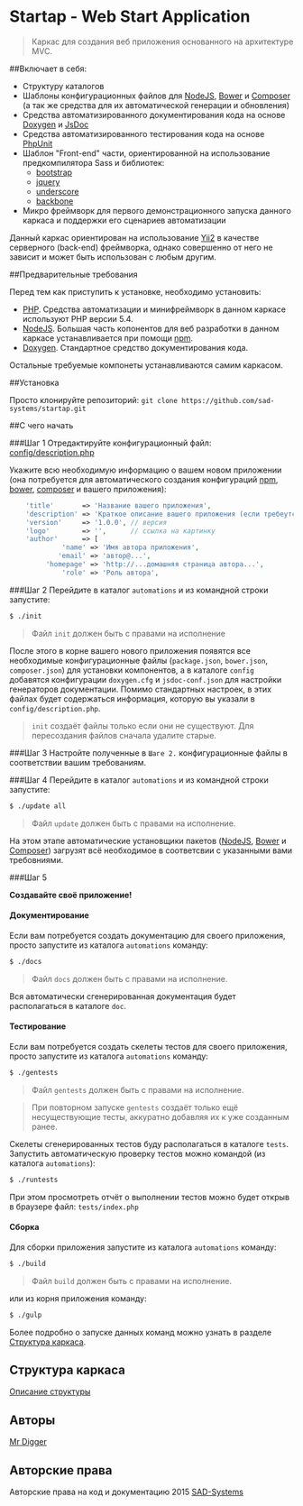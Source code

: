 # Startap - Web Start Application

> Каркас для создания веб приложения основанного на архитектуре MVC.

##Включает в себя:

* Структуру каталогов
* Шаблоны конфигурационных файлов для [NodeJS](https://nodejs.org/), [Bower](http://bower.io) и [Composer](https://getcomposer.org) (а так же средства для их автоматической генерации и обновления)
* Средства автоматизированного документирования кода на основе [Doxygen](http://www.stack.nl/~dimitri/doxygen) и [JsDoc](http://usejsdoc.org)
* Средства автоматизированного тестирования кода на основе [PhpUnit](https://phpunit.de)
* Шаблон "Front-end" части, ориентированной на использование предкомпилятора Sass и библиотек: 
    - [bootstrap](http://getbootstrap.com)
    - [jquery](http://jquery.com)
    - [underscore](http://underscorejs.org)
    - [backbone](http://backbonejs.org)
* Микро фреймворк для первого демонстрационного запуска данного каркаса и поддержки его сценариев автоматизации

Данный каркас ориентирован на использование [Yii2](http://www.yiiframework.com) в качестве серверного (back-end) фреймворка, однако совершенно от него не зависит и может быть использован с любым другим.

##Предварительные требования

Перед тем как приступить к установке, необходимо установить:

* [PHP](http://php.net/downloads.php). Средства автоматизации и минифреймворк в данном каркасе используют PHP версии 5.4.
* [NodeJS](https://nodejs.org/en/download/). Большая часть копонентов для веб разработки в данном каркасе устанавливается при помощи [npm](https://www.npmjs.com).
* [Doxygen](http://www.stack.nl/~dimitri/doxygen/download.html). Стандартное средство документирования кода.

Остальные требуемые компонеты устанавливаются самим каркасом.

##Установка

Просто клонируйте репозиторий: `git clone https://github.com/sad-systems/startap.git`

##С чего начать

###Шаг 1 
Отредактируйте конфигурационный файл: [config/description.php](/config/description.php)

Укажите всю необходимую информацию о вашем новом приложении (она потребуется для автоматического создания конфигураций   [npm](https://docs.npmjs.com/files/package.json), [bower](http://bower.io/docs/creating-packages/),  [composer](https://getcomposer.org/doc/01-basic-usage.md) и вашего приложения):

~~~php
    'title'       => 'Название вашего приложения',
    'description' => 'Краткое описание вашего приложения (если требеутся)',
    'version'     => '1.0.0', // версия
    'logo'        => '',      // ссылка на картинку
    'author'      => [
             'name' => 'Имя автора приложения',
            'email' => 'автор@...',
         'homepage' => 'http://...домашняя страница автора...',
             'role' => 'Роль автора',
~~~

###Шаг 2
Перейдите в каталог `automations` и из командной строки запустите:

~~~sh
$ ./init
~~~

> Файл `init` должен быть с правами на исполнение

После этого в корне вашего нового приложения появятся все необходимые конфигурационные файлы (`package.json`, `bower.json`, `composer.json`) для установки компонентов, а в каталоге `config` добавятся конфигурации `doxygen.cfg` и `jsdoc-conf.json` для настройки генераторов документации. Помимо стандартных настроек, в этих файлах будет содержаться информация, которую вы указали в `config/description.php`.
> `init` создаёт файлы только если они не существуют. Для пересоздания файлов сначала удалите старые.

###Шаг 3
Настройте полученные в `Шаге 2.` конфигурационные файлы в соответствии вашим требованиям.

###Шаг 4
Перейдите в каталог `automations` и из командной строки запустите:

~~~sh
$ ./update all
~~~

> Файл `update` должен быть с правами на исполнение.

На этом этапе автоматические установщики пакетов ([NodeJS](https://nodejs.org/), [Bower](http://bower.io) и [Composer](https://getcomposer.org)) загрузят всё необходимое в соответсвии с указанными вами требовниями.

###Шаг 5 

<b>Создавайте своё приложение!</b>

#### Документирование

Если вам потребуется создать документацию для своего приложения, просто запустите из каталога `automations` команду:  

~~~sh
$ ./docs
~~~

> Файл `docs` должен быть с правами на исполнение.

Вся автоматически сгенерированная документация будет располагаться в каталоге `doc`.

#### Тестирование

Если вам потребуется создать скелеты тестов для своего приложения, просто запустите из каталога `automations` команду:  

~~~sh
$ ./gentests
~~~

> Файл `gentests` должен быть с правами на исполнение.

> При повторном запуске `gentests` создаёт только ещё несуществующие тесты, аккуратно добавляя их к уже созданным ранее.

Скелеты сгенерированных тестов буду располагаться в каталоге `tests`. Запустить автоматическую проверку тестов можно командой (из каталога `automations`): 

~~~sh
$ ./runtests
~~~

При этом просмотреть отчёт о выполнении тестов можно будет открыв в браузере файл: `tests/index.php`

#### Сборка

Для сборки приложения запустите из каталога `automations` команду:  

~~~sh
$ ./build
~~~

> Файл `build` должен быть с правами на исполнение.

или из корня приложения команду:

~~~sh
$ ./gulp
~~~

Более подробно о запуске данных команд можно узнать в разделе [Структура каркаса](structure.md#automations). 

## Структура каркаса

[Описание структуры](structure.md)

## Авторы

[Mr Digger](mailto://mrdigger@mail.ru)

## Авторские права

Авторские права на код и документацию 2015 [SAD-Systems](http://sad-systems.ru) 
